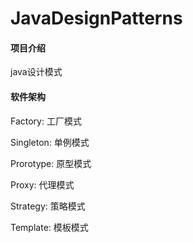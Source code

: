 # JavaDesignPatterns

#### 项目介绍
java设计模式

#### 软件架构
Factory: 工厂模式

Singleton: 单例模式

Prorotype: 原型模式

Proxy: 代理模式

Strategy: 策略模式

Template: 模板模式